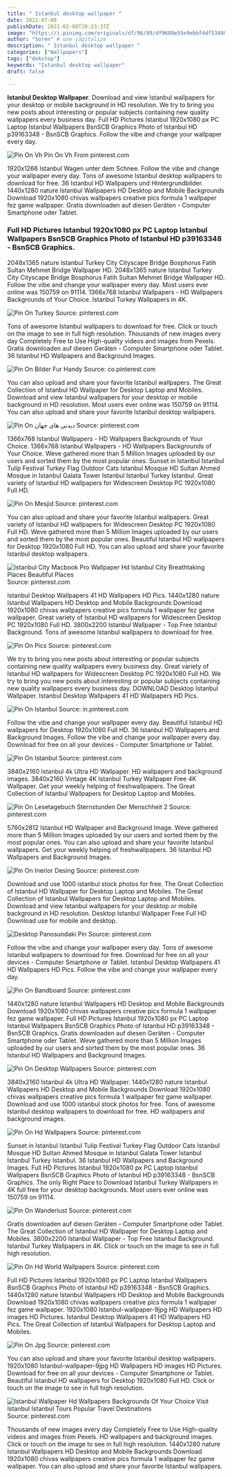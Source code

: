 ```yaml
---
title: " Istanbul desktop wallpaper "
date: 2021-07-08
publishDate: 2021-02-08T20:23:37Z
image: "https://i.pinimg.com/originals/df/96/89/df9689e55e9ebbf4df5349870ca6fcf6.jpg"
author: "Soren" # use capitalize
description: " Istanbul desktop wallpaper "
categories: ["Wallpapers"]
tags: ["dekstop"]
keywords: "Istanbul desktop wallpaper"
draft: false

---
```



**Istanbul Desktop Wallpaper**. Download and view Istanbul wallpapers for your desktop or mobile background in HD resolution. We try to bring you new posts about interesting or popular subjects containing new quality wallpapers every business day. Full HD Pictures Istanbul 1920x1080 px PC Laptop Istanbul Wallpapers BsnSCB Graphics Photo of Istanbul HD p39163348 - BsnSCB Graphics. Follow the vibe and change your wallpaper every day.

![Pin On Vh](https://i.pinimg.com/originals/a7/67/ca/a767ca0dfcbcb5f1f207e6f139813502.jpg "Pin On Vh")
Pin On Vh From pinterest.com


1920x1266 Istanbul Wagen unter dem Schnee. Follow the vibe and change your wallpaper every day. Tons of awesome Istanbul desktop wallpapers to download for free. 36 Istanbul HD Wallpapers und Hintergrundbilder. 1440x1280 nature Istanbul Wallpapers HD Desktop and Mobile Backgrounds Download 1920x1080 chivas wallpapers creative pics formula 1 wallpaper fez game wallpaper. Gratis downloaden auf diesen Geräten - Computer Smartphone oder Tablet.

### Full HD Pictures Istanbul 1920x1080 px PC Laptop Istanbul Wallpapers BsnSCB Graphics Photo of Istanbul HD p39163348 - BsnSCB Graphics.

2048x1365 nature Istanbul Turkey City Cityscape Bridge Bosphorus Fatih Sultan Mehmet Bridge Wallpaper HD. 2048x1365 nature Istanbul Turkey City Cityscape Bridge Bosphorus Fatih Sultan Mehmet Bridge Wallpaper HD. Follow the vibe and change your wallpaper every day. Most users ever online was 150759 on 91114. 1366x768 Istanbul Wallpapers - HD Wallpapers Backgrounds of Your Choice. Istanbul Turkey Wallpapers in 4K.


![Pin On Turkey](https://i.pinimg.com/originals/9b/bb/91/9bbb917581554ab6d63391427f3c2a6e.jpg "Pin On Turkey")
Source: pinterest.com

Tons of awesome Istanbul wallpapers to download for free. Click or touch on the image to see in full high resolution. Thousands of new images every day Completely Free to Use High-quality videos and images from Pexels. Gratis downloaden auf diesen Geräten - Computer Smartphone oder Tablet. 36 Istanbul HD Wallpapers and Background Images.

![Pin On Bilder Fur Handy](https://i.pinimg.com/originals/07/11/92/0711920ffce486894b9a6c7001d4ac81.jpg "Pin On Bilder Fur Handy")
Source: co.pinterest.com

You can also upload and share your favorite Istanbul wallpapers. The Great Collection of Istanbul HD Wallpaper for Desktop Laptop and Mobiles. Download and view Istanbul wallpapers for your desktop or mobile background in HD resolution. Most users ever online was 150759 on 91114. You can also upload and share your favorite Istanbul desktop wallpapers.

![Pin On دیدنی های جهان](https://i.pinimg.com/originals/46/c5/0a/46c50a543d6fc28edd01945f15639060.jpg "Pin On دیدنی های جهان")
Source: pinterest.com

1366x768 Istanbul Wallpapers - HD Wallpapers Backgrounds of Your Choice. 1366x768 Istanbul Wallpapers - HD Wallpapers Backgrounds of Your Choice. Weve gathered more than 5 Million Images uploaded by our users and sorted them by the most popular ones. Sunset in Istanbul Istanbul Tulip Festival Turkey Flag Outdoor Cats Istanbul Mosque HD Sultan Ahmed Mosque in Istanbul Galata Tower Istanbul Istanbul Turkey Istanbul. Great variety of Istanbul HD wallpapers for Widescreen Desktop PC 1920x1080 Full HD.

![Pin On Mesjid](https://i.pinimg.com/originals/cf/b4/4b/cfb44bd6dc864f231ee599cc55d74dc3.jpg "Pin On Mesjid")
Source: pinterest.com

You can also upload and share your favorite Istanbul wallpapers. Great variety of Istanbul HD wallpapers for Widescreen Desktop PC 1920x1080 Full HD. Weve gathered more than 5 Million Images uploaded by our users and sorted them by the most popular ones. Beautiful Istanbul HD wallpapers for Desktop 1920x1080 Full HD. You can also upload and share your favorite Istanbul desktop wallpapers.

![Istanbul City Macbook Pro Wallpaper Hd Istanbul City Breathtaking Places Beautiful Places](https://i.pinimg.com/originals/fc/e0/59/fce059f6833495bb7072e858e127bea2.jpg "Istanbul City Macbook Pro Wallpaper Hd Istanbul City Breathtaking Places Beautiful Places")
Source: pinterest.com

Istanbul Desktop Wallpapers 41 HD Wallpapers HD Pics. 1440x1280 nature Istanbul Wallpapers HD Desktop and Mobile Backgrounds Download 1920x1080 chivas wallpapers creative pics formula 1 wallpaper fez game wallpaper. Great variety of Istanbul HD wallpapers for Widescreen Desktop PC 1920x1080 Full HD. 3800x2200 Istanbul Wallpaper - Top Free Istanbul Background. Tons of awesome Istanbul wallpapers to download for free.

![Pin On Pics](https://i.pinimg.com/originals/46/cd/89/46cd89693f7fafe8e6e4fc9cefc31c01.jpg "Pin On Pics")
Source: pinterest.com

We try to bring you new posts about interesting or popular subjects containing new quality wallpapers every business day. Great variety of Istanbul HD wallpapers for Widescreen Desktop PC 1920x1080 Full HD. We try to bring you new posts about interesting or popular subjects containing new quality wallpapers every business day. DOWNLOAD Desktop Istanbul Wallpaper. Istanbul Desktop Wallpapers 41 HD Wallpapers HD Pics.

![Pin On Istanbul](https://i.pinimg.com/originals/98/9b/87/989b8700ca089d52eca81674dbdbff0c.jpg "Pin On Istanbul")
Source: in.pinterest.com

Follow the vibe and change your wallpaper every day. Beautiful Istanbul HD wallpapers for Desktop 1920x1080 Full HD. 36 Istanbul HD Wallpapers and Background Images. Follow the vibe and change your wallpaper every day. Download for free on all your devices - Computer Smartphone or Tablet.

![Pin On Istanbul](https://i.pinimg.com/originals/80/d2/e9/80d2e92b4a076beade134263654fd8db.jpg "Pin On Istanbul")
Source: pinterest.com

3840x2160 Istanbul 4k Ultra HD Wallpaper. HD wallpapers and background images. 3840x2160 Vintage 4K Istanbul Turkey Wallpaper Free 4K Wallpaper. Get your weekly helping of freshwallpapers. The Great Collection of Istanbul Wallpapers for Desktop Laptop and Mobiles.

![Pin On Lesetagebuch Sternstunden Der Menschheit 2](https://i.pinimg.com/originals/c8/d3/08/c8d308538241246b0f06f5c9058f779a.jpg "Pin On Lesetagebuch Sternstunden Der Menschheit 2")
Source: pinterest.com

5760x2812 Istanbul HD Wallpaper and Background Image. Weve gathered more than 5 Million Images uploaded by our users and sorted them by the most popular ones. You can also upload and share your favorite Istanbul wallpapers. Get your weekly helping of freshwallpapers. 36 Istanbul HD Wallpapers and Background Images.

![Pin On Inerior Desing](https://i.pinimg.com/originals/45/6f/42/456f428d87338e5331726aaa6870d047.jpg "Pin On Inerior Desing")
Source: pinterest.com

Download and use 1000 istanbul stock photos for free. The Great Collection of Istanbul HD Wallpaper for Desktop Laptop and Mobiles. The Great Collection of Istanbul Wallpapers for Desktop Laptop and Mobiles. Download and view Istanbul wallpapers for your desktop or mobile background in HD resolution. Desktop Istanbul Wallpaper Free Full HD Download use for mobile and desktop.

![Desktop Panosundaki Pin](https://i.pinimg.com/originals/3a/ab/3b/3aab3bb9174d2a69de981a7de6a71d3b.jpg "Desktop Panosundaki Pin")
Source: pinterest.com

Follow the vibe and change your wallpaper every day. Tons of awesome Istanbul wallpapers to download for free. Download for free on all your devices - Computer Smartphone or Tablet. Istanbul Desktop Wallpapers 41 HD Wallpapers HD Pics. Follow the vibe and change your wallpaper every day.

![Pin On Bandboard](https://i.pinimg.com/originals/36/7c/2b/367c2bd0253ace3ce5bd094f2886f004.jpg "Pin On Bandboard")
Source: pinterest.com

1440x1280 nature Istanbul Wallpapers HD Desktop and Mobile Backgrounds Download 1920x1080 chivas wallpapers creative pics formula 1 wallpaper fez game wallpaper. Full HD Pictures Istanbul 1920x1080 px PC Laptop Istanbul Wallpapers BsnSCB Graphics Photo of Istanbul HD p39163348 - BsnSCB Graphics. Gratis downloaden auf diesen Geräten - Computer Smartphone oder Tablet. Weve gathered more than 5 Million Images uploaded by our users and sorted them by the most popular ones. 36 Istanbul HD Wallpapers and Background Images.

![Pin On Desktop Wallpapers](https://i.pinimg.com/originals/d0/6d/c4/d06dc4b3d19692c5dfdbd565ba0307f8.jpg "Pin On Desktop Wallpapers")
Source: pinterest.com

3840x2160 Istanbul 4k Ultra HD Wallpaper. 1440x1280 nature Istanbul Wallpapers HD Desktop and Mobile Backgrounds Download 1920x1080 chivas wallpapers creative pics formula 1 wallpaper fez game wallpaper. Download and use 1000 istanbul stock photos for free. Tons of awesome Istanbul desktop wallpapers to download for free. HD wallpapers and background images.

![Pin On Hd Wallpapers](https://i.pinimg.com/originals/00/49/dc/0049dca3ff21c076d8dd6deb44f4f4ad.jpg "Pin On Hd Wallpapers")
Source: pinterest.com

Sunset in Istanbul Istanbul Tulip Festival Turkey Flag Outdoor Cats Istanbul Mosque HD Sultan Ahmed Mosque in Istanbul Galata Tower Istanbul Istanbul Turkey Istanbul. 36 Istanbul HD Wallpapers and Background Images. Full HD Pictures Istanbul 1920x1080 px PC Laptop Istanbul Wallpapers BsnSCB Graphics Photo of Istanbul HD p39163348 - BsnSCB Graphics. The only Right Place to Download Istanbul Turkey Wallpapers in 4K full free for your desktop backgrounds. Most users ever online was 150759 on 91114.

![Pin On Wanderlust](https://i.pinimg.com/originals/6e/43/88/6e43888b3c532680bf90da54de3f9f7d.jpg "Pin On Wanderlust")
Source: pinterest.com

Gratis downloaden auf diesen Geräten - Computer Smartphone oder Tablet. The Great Collection of Istanbul HD Wallpaper for Desktop Laptop and Mobiles. 3800x2200 Istanbul Wallpaper - Top Free Istanbul Background. Istanbul Turkey Wallpapers in 4K. Click or touch on the image to see in full high resolution.

![Pin On Hd World Wallpapers](https://i.pinimg.com/originals/ea/71/f7/ea71f7326e9c5e8f9de4e2b8a0e481a1.jpg "Pin On Hd World Wallpapers")
Source: pinterest.com

Full HD Pictures Istanbul 1920x1080 px PC Laptop Istanbul Wallpapers BsnSCB Graphics Photo of Istanbul HD p39163348 - BsnSCB Graphics. 1440x1280 nature Istanbul Wallpapers HD Desktop and Mobile Backgrounds Download 1920x1080 chivas wallpapers creative pics formula 1 wallpaper fez game wallpaper. 1920x1080 Istanbul-wallpaper-9jpg HD Wallpapers HD images HD Pictures. Istanbul Desktop Wallpapers 41 HD Wallpapers HD Pics. The Great Collection of Istanbul Wallpapers for Desktop Laptop and Mobiles.

![Pin On Jpg](https://i.pinimg.com/originals/7e/59/12/7e5912045dce7cc027fac2e1f7b3ee52.jpg "Pin On Jpg")
Source: pinterest.com

You can also upload and share your favorite Istanbul desktop wallpapers. 1920x1080 Istanbul-wallpaper-9jpg HD Wallpapers HD images HD Pictures. Download for free on all your devices - Computer Smartphone or Tablet. Beautiful Istanbul HD wallpapers for Desktop 1920x1080 Full HD. Click or touch on the image to see in full high resolution.

![Istanbul Wallpaper Hd Wallpapers Backgrounds Of Your Choice Visit Istanbul Istanbul Tours Popular Travel Destinations](https://i.pinimg.com/originals/df/96/89/df9689e55e9ebbf4df5349870ca6fcf6.jpg "Istanbul Wallpaper Hd Wallpapers Backgrounds Of Your Choice Visit Istanbul Istanbul Tours Popular Travel Destinations")
Source: pinterest.com

Thousands of new images every day Completely Free to Use High-quality videos and images from Pexels. HD wallpapers and background images. Click or touch on the image to see in full high resolution. 1440x1280 nature Istanbul Wallpapers HD Desktop and Mobile Backgrounds Download 1920x1080 chivas wallpapers creative pics formula 1 wallpaper fez game wallpaper. You can also upload and share your favorite Istanbul wallpapers.


